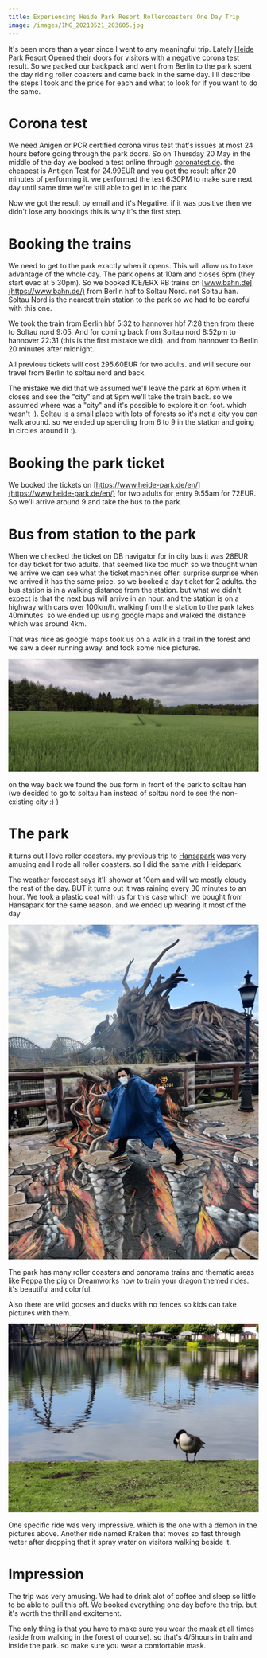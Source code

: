 ```yaml
---
title: Experiencing Heide Park Resort Rollercoasters One Day Trip
image: /images/IMG_20210521_203605.jpg
---
```


It's been more than a year since I went to any meaningful trip. Lately [Heide Park Resort](https://www.heide-park.de/en/) Opened their doors for visitors with a negative corona test result. So we packed our backpack and went from Berlin to the park spent the day riding roller coasters and came back in the same day. I'll describe the steps I took and the price for each and what to look for if you want to do the same.

# Corona test

We need Anigen or PCR certified corona virus test that's issues at most 24 hours before going through the park doors. So on Thursday 20 May in the middle of the day we booked a test online through [coronatest.de](https://coronatest.de/pcr-registration/). the cheapest is Antigen Test for 24.99EUR and you get the result after 20 minutes of performing it. we performed the test 6:30PM to make sure next day until same time we're still able to get in to the park.

Now we got the result by email and it's Negative. if it was positive then we didn't lose any bookings this is why it's the first step.

# Booking the trains

We need to get to the park exactly when it opens. This will allow us to take advantage of the whole day. The park opens at 10am and closes 6pm (they start evac at 5:30pm). So we booked ICE/ERX RB trains on [www.bahn.de](https://www.bahn.de/) from Berlin hbf to Soltau Nord. not Soltau han. Soltau Nord is the nearest train station to the park so we had to be careful with this one.

We took the train from Berlin hbf 5:32 to hannover hbf 7:28 then from there to Soltau nord 9:05. And for coming back from Soltau nord 8:52pm to hannover 22:31 (this is the first mistake we did). and from hannover to Berlin 20 minutes after midnight.

All previous tickets will cost 295.60EUR for two adults. and will secure our travel from Berlin to soltau nord and back.

The mistake we did that we assumed we'll leave the park at 6pm when it closes and see the "city" and at 9pm we'll take the train back. so we assumed where was a "city" and it's possible to explore it on foot. which wasn't :). Soltau is a small place with lots of forests so it's not a city you can walk around. so we ended up spending from 6 to 9 in the station and going in circles around it :).

# Booking the park ticket

We booked the tickets on [https://www.heide-park.de/en/](https://www.heide-park.de/en/) for two adults for entry 9:55am for 72EUR. So we'll arrive around 9 and take the bus to the park.

# Bus from station to the park

When we checked the ticket on DB navigator for in city bus it was 28EUR for day ticket for two adults. that seemed like too much so we thought when we arrive we can see what the ticket machines offer. surprise surprise when we arrived it has the same price. so we booked a day ticket for 2 adults. the bus station is in a walking distance from the station. but what we didn't expect is that the next bus will arrive in an hour. and the station is on a highway with cars over 100km/h. walking from the station to the park takes 40minutes. so we ended up using google maps and walked the distance which was around 4km.

That was nice as google maps took us on a walk in a trail in the forest and we saw a deer running away. and took some nice pictures.

![IMG_20210521_094009.jpg](/images/IMG_20210521_094009.jpg)

on the way back we found the bus form in front of the park to soltau han (we decided to go to soltau han instead of soltau nord to see the non-existing city :) )

# The park

it turns out I love roller coasters. my previous trip to [Hansapark](https://www.hansapark.de/home?language=en) was very amusing and I rode all roller coasters. so I did the same with Heidepark.

The weather forecast says it'll shower at 10am and will we mostly cloudy the rest of the day. BUT it turns out it was raining every 30 minutes to an hour. We took a plastic coat with us for this case which we bought from Hansapark for the same reason. and we ended up wearing it most of the day

![IMG_20210521_114558.jpg](/images/IMG_20210521_114558.jpg)

The park has many roller coasters and panorama trains and thematic areas like Peppa the pig or Dreamworks how to train your dragon themed rides. it's beautiful and colorful.

Also there are wild gooses and ducks with no fences so kids can take pictures with them.

![IMG_20210521_171154.jpg](/images/IMG_20210521_171154.jpg)

One specific ride was very impressive. which is the one with a demon in the pictures above. Another ride named Kraken that moves so fast through water after dropping that it spray water on visitors walking beside it.

# Impression

The trip was very amusing. We had to drink alot of coffee and sleep so little to be able to pull this off. We booked everything one day before the trip. but it's worth the thrill and excitement.

The only thing is that you have to make sure you wear the mask at all times (aside from walking in the forest of course). so that's 4/5hours in train and inside the park. so make sure you wear a comfortable mask.
